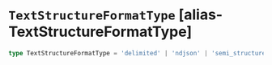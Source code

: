 # `TextStructureFormatType` [alias-TextStructureFormatType]
```typescript
type TextStructureFormatType = 'delimited' | 'ndjson' | 'semi_structured_text' | 'xml';
```
